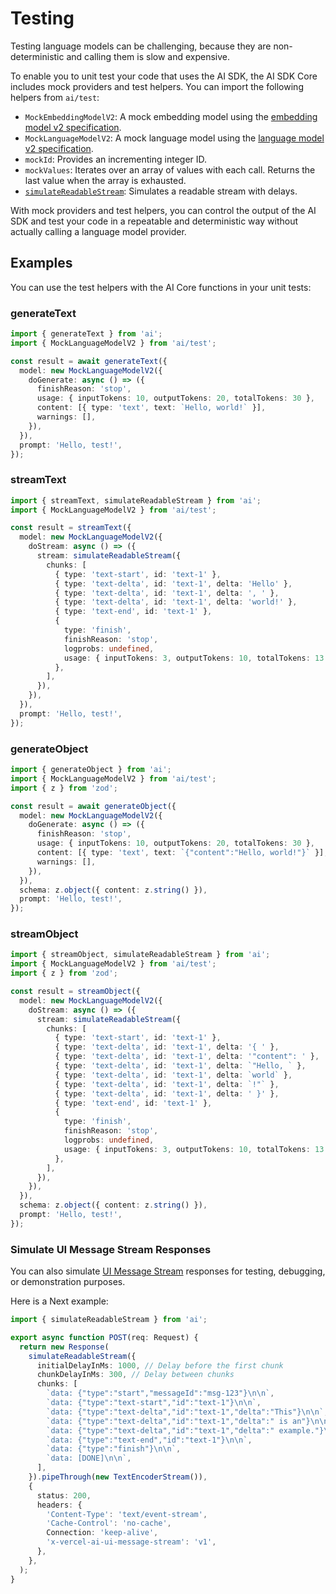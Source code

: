 # Testing

Testing language models can be challenging, because they are non-deterministic
and calling them is slow and expensive.

To enable you to unit test your code that uses the AI SDK, the AI SDK Core
includes mock providers and test helpers. You can import the following helpers from `ai/test`:

- `MockEmbeddingModelV2`: A mock embedding model using the [embedding model v2 specification](https://github.com/vercel/ai/blob/v5/packages/provider/src/embedding-model/v2/embedding-model-v2.ts).
- `MockLanguageModelV2`: A mock language model using the [language model v2 specification](https://github.com/vercel/ai/blob/v5/packages/provider/src/language-model/v2/language-model-v2.ts).
- `mockId`: Provides an incrementing integer ID.
- `mockValues`: Iterates over an array of values with each call. Returns the last value when the array is exhausted.
- [`simulateReadableStream`](../reference/ai-sdk-core/simulate-readable-stream.md): Simulates a readable stream with delays.

With mock providers and test helpers, you can control the output of the AI SDK
and test your code in a repeatable and deterministic way without actually calling
a language model provider.

## Examples

You can use the test helpers with the AI Core functions in your unit tests:

### generateText

```ts
import { generateText } from 'ai';
import { MockLanguageModelV2 } from 'ai/test';

const result = await generateText({
  model: new MockLanguageModelV2({
    doGenerate: async () => ({
      finishReason: 'stop',
      usage: { inputTokens: 10, outputTokens: 20, totalTokens: 30 },
      content: [{ type: 'text', text: `Hello, world!` }],
      warnings: [],
    }),
  }),
  prompt: 'Hello, test!',
});
```

### streamText

```ts
import { streamText, simulateReadableStream } from 'ai';
import { MockLanguageModelV2 } from 'ai/test';

const result = streamText({
  model: new MockLanguageModelV2({
    doStream: async () => ({
      stream: simulateReadableStream({
        chunks: [
          { type: 'text-start', id: 'text-1' },
          { type: 'text-delta', id: 'text-1', delta: 'Hello' },
          { type: 'text-delta', id: 'text-1', delta: ', ' },
          { type: 'text-delta', id: 'text-1', delta: 'world!' },
          { type: 'text-end', id: 'text-1' },
          {
            type: 'finish',
            finishReason: 'stop',
            logprobs: undefined,
            usage: { inputTokens: 3, outputTokens: 10, totalTokens: 13 },
          },
        ],
      }),
    }),
  }),
  prompt: 'Hello, test!',
});
```

### generateObject

```ts
import { generateObject } from 'ai';
import { MockLanguageModelV2 } from 'ai/test';
import { z } from 'zod';

const result = await generateObject({
  model: new MockLanguageModelV2({
    doGenerate: async () => ({
      finishReason: 'stop',
      usage: { inputTokens: 10, outputTokens: 20, totalTokens: 30 },
      content: [{ type: 'text', text: `{"content":"Hello, world!"}` }],
      warnings: [],
    }),
  }),
  schema: z.object({ content: z.string() }),
  prompt: 'Hello, test!',
});
```

### streamObject

```ts
import { streamObject, simulateReadableStream } from 'ai';
import { MockLanguageModelV2 } from 'ai/test';
import { z } from 'zod';

const result = streamObject({
  model: new MockLanguageModelV2({
    doStream: async () => ({
      stream: simulateReadableStream({
        chunks: [
          { type: 'text-start', id: 'text-1' },
          { type: 'text-delta', id: 'text-1', delta: '{ ' },
          { type: 'text-delta', id: 'text-1', delta: '"content": ' },
          { type: 'text-delta', id: 'text-1', delta: `"Hello, ` },
          { type: 'text-delta', id: 'text-1', delta: `world` },
          { type: 'text-delta', id: 'text-1', delta: `!"` },
          { type: 'text-delta', id: 'text-1', delta: ' }' },
          { type: 'text-end', id: 'text-1' },
          {
            type: 'finish',
            finishReason: 'stop',
            logprobs: undefined,
            usage: { inputTokens: 3, outputTokens: 10, totalTokens: 13 },
          },
        ],
      }),
    }),
  }),
  schema: z.object({ content: z.string() }),
  prompt: 'Hello, test!',
});
```

### Simulate UI Message Stream Responses

You can also simulate [UI Message Stream](../ai-sdk-ui/stream-protocol.md#ui-message-stream) responses for testing,
debugging, or demonstration purposes.

Here is a Next example:

```ts
import { simulateReadableStream } from 'ai';

export async function POST(req: Request) {
  return new Response(
    simulateReadableStream({
      initialDelayInMs: 1000, // Delay before the first chunk
      chunkDelayInMs: 300, // Delay between chunks
      chunks: [
        `data: {"type":"start","messageId":"msg-123"}\n\n`,
        `data: {"type":"text-start","id":"text-1"}\n\n`,
        `data: {"type":"text-delta","id":"text-1","delta":"This"}\n\n`,
        `data: {"type":"text-delta","id":"text-1","delta":" is an"}\n\n`,
        `data: {"type":"text-delta","id":"text-1","delta":" example."}\n\n`,
        `data: {"type":"text-end","id":"text-1"}\n\n`,
        `data: {"type":"finish"}\n\n`,
        `data: [DONE]\n\n`,
      ],
    }).pipeThrough(new TextEncoderStream()),
    {
      status: 200,
      headers: {
        'Content-Type': 'text/event-stream',
        'Cache-Control': 'no-cache',
        Connection: 'keep-alive',
        'x-vercel-ai-ui-message-stream': 'v1',
      },
    },
  );
}
```
